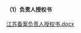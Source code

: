 #### （1）负责人授权书

[江苏备案负责人授权书.docx](https://badownload.s3.cn-north-1.jdcloud-oss.com/buchongziliao/jiangsu/jiangsushouquanshu.doc)

